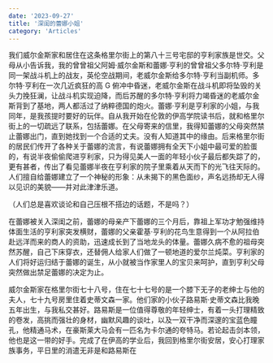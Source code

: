 ```yaml
---
date: '2023-09-27'
title: '深闺的蕾娜小姐'
category: 'Articles'
---
```


我们威尔金斯家和居住在这条格里尔街上的第八十三号宅邸的亨利家族是世交。父母从小告诉我，我的曾曾祖父阿姆·威尔金斯和蕾娜·亨利的曾曾祖父多尔特·亨利是同一架战斗机上的战友，英伦空战期间，老威尔金斯给多尔特·亨利当副机师。多尔特·亨利在一次几近疯狂的高 G 俯冲中昏迷，老威尔金斯在战斗机即将坠毁的关头力挽狂澜，让战斗机实现迫降，而后苏醒的多尔特·亨利将力竭昏迷的老威尔金斯背到了基地，两人都活过了纳粹德国的炮火。蕾娜·亨利是亨利家的小姐，与我同年，是我孩提时要好的玩伴。自从我开始在伦敦的伊高学院读书后，就和格里尔街上的一切疏远了联系，包括蕾娜。在父母寄来的信里，我得知蕾娜的父母突然禁止蕾娜出门，直到她找到一个合适的丈夫。没有人知道其中的缘由。后来格里尔街的居民们传开了各种关于蕾娜的流言，有说蕾娜拥有全天下小姐中最可爱的脸蛋的，有说半夜偷偷爬进亨利家，只为得见美人一面的年轻小伙子最后都失踪了的，更有甚者，传出了看见蕾娜半夜在亨利家的院子里乘着从天而下的光飞往天际的。人们擅自给蕾娜建立了一个神秘的形象：从未揭下的黑色面纱，声名远扬却无人得以见识的美貌——并对此津津乐道。

（人们总是喜欢谈论和自己压根不搭边的话题，不是吗？）

在蕾娜被关入深闺之前，蕾娜的母亲产下蕾娜的三个月后，靠祖上军功才勉强维持体面生活的亨利家突发横财，蕾娜的父亲霍基·亨利的花鸟生意得到一个从阿拉伯赴远洋而来的商人的资助，迅速成长到了当地龙头的体量。蕾娜久病不愈的祖母突然苏醒，自己下床穿衣，还替佣人给家人们做了一顿地道的爱尔兰炖菜。亨利家的人们将好运归结于蕾娜的诞生，从小就被当作家里人的宝贝来呵护，直到亨利父母突然做出禁足蕾娜的决定为止。

威尔金斯家在格里尔街七十八号，住在七十七号的是一个膝下无子的老绅士与他的夫人，七十九号房里住着史蒂文森一家。他们家的小伙子路易斯·史蒂文森比我晚五年出生，与我私交甚好。路易斯是一位值得尊敬的年轻绅士，有着一头打理精致的卷发，高挑而强壮的身材，幽默风趣的谈吐，以及一双干净而深邃的宝蓝色瞳孔，他精通马术，在豪斯莱大马会有一匹名为卡尔通的夸特马。若论起击剑本领，他也是这一带的好手。完成了在伊高的学业后，我回到格里尔街安居，安心打理家族事务，平日里的消遣无非是和路易斯在